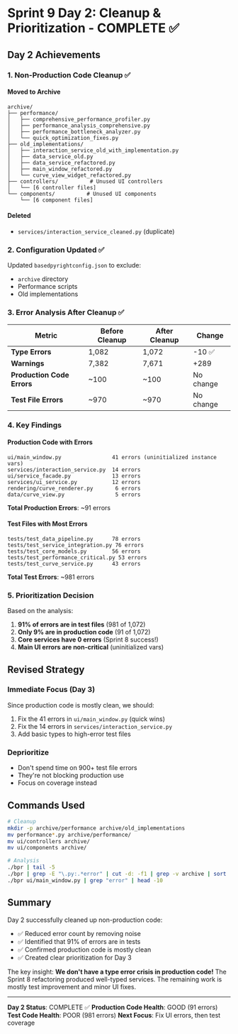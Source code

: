 # Sprint 9 Day 2: Cleanup & Prioritization - COMPLETE ✅

## Day 2 Achievements

### 1. Non-Production Code Cleanup ✅

#### Moved to Archive
```
archive/
├── performance/
│   ├── comprehensive_performance_profiler.py
│   ├── performance_analysis_comprehensive.py
│   ├── performance_bottleneck_analyzer.py
│   └── quick_optimization_fixes.py
├── old_implementations/
│   ├── interaction_service_old_with_implementation.py
│   ├── data_service_old.py
│   ├── data_service_refactored.py
│   ├── main_window_refactored.py
│   └── curve_view_widget_refactored.py
├── controllers/          # Unused UI controllers
│   └── [6 controller files]
└── components/          # Unused UI components
    └── [6 component files]
```

#### Deleted
- `services/interaction_service_cleaned.py` (duplicate)

### 2. Configuration Updated ✅
Updated `basedpyrightconfig.json` to exclude:
- `archive` directory
- Performance scripts
- Old implementations

### 3. Error Analysis After Cleanup ✅

| Metric | Before Cleanup | After Cleanup | Change |
|--------|---------------|---------------|---------|
| **Type Errors** | 1,082 | 1,072 | -10 ✅ |
| **Warnings** | 7,382 | 7,671 | +289 |
| **Production Code Errors** | ~100 | ~100 | No change |
| **Test File Errors** | ~970 | ~970 | No change |

### 4. Key Findings

#### Production Code with Errors
```
ui/main_window.py                41 errors (uninitialized instance vars)
services/interaction_service.py  14 errors
ui/service_facade.py             13 errors  
services/ui_service.py           12 errors
rendering/curve_renderer.py       6 errors
data/curve_view.py                5 errors
```
**Total Production Errors**: ~91 errors

#### Test Files with Most Errors
```
tests/test_data_pipeline.py      78 errors
tests/test_service_integration.py 76 errors
tests/test_core_models.py        56 errors
tests/test_performance_critical.py 53 errors
tests/test_curve_service.py      43 errors
```
**Total Test Errors**: ~981 errors

### 5. Prioritization Decision

Based on the analysis:

1. **91% of errors are in test files** (981 of 1,072)
2. **Only 9% are in production code** (91 of 1,072)
3. **Core services have 0 errors** (Sprint 8 success!)
4. **Main UI errors are non-critical** (uninitialized vars)

## Revised Strategy

### Immediate Focus (Day 3)
Since production code is mostly clean, we should:
1. Fix the 41 errors in `ui/main_window.py` (quick wins)
2. Fix the 14 errors in `services/interaction_service.py`
3. Add basic types to high-error test files

### Deprioritize
- Don't spend time on 900+ test file errors
- They're not blocking production use
- Focus on coverage instead

## Commands Used

```bash
# Cleanup
mkdir -p archive/performance archive/old_implementations
mv performance*.py archive/performance/
mv ui/controllers archive/
mv ui/components archive/

# Analysis
./bpr | tail -5
./bpr | grep -E "\.py:.*error" | cut -d: -f1 | grep -v archive | sort | uniq -c | sort -rn | head -15
./bpr ui/main_window.py | grep "error" | head -10
```

## Summary

Day 2 successfully cleaned up non-production code:
- ✅ Reduced error count by removing noise
- ✅ Identified that 91% of errors are in tests
- ✅ Confirmed production code is mostly clean
- ✅ Created clear prioritization for Day 3

The key insight: **We don't have a type error crisis in production code!** The Sprint 8 refactoring produced well-typed services. The remaining work is mostly test improvement and minor UI fixes.

---

**Day 2 Status**: COMPLETE ✅
**Production Code Health**: GOOD (91 errors)
**Test Code Health**: POOR (981 errors)
**Next Focus**: Fix UI errors, then test coverage